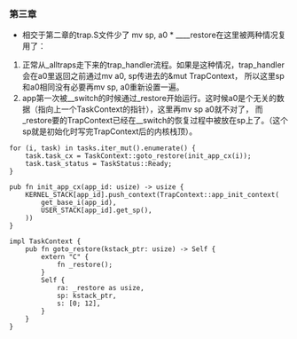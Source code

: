 ###


### 第三章

* 相交于第二章的trap.S文件少了 mv sp, a0 *
 ____restore在这里被两种情况复用了：
1. 正常从_alltraps走下来的trap_handler流程。如果是这种情况，trap_handler会在a0里返回之前通过mv a0, sp传进去的&mut TrapContext，
所以这里sp和a0相同没有必要再mv sp, a0重新设置一遍。
2. app第一次被__switch的时候通过_restore开始运行。这时候a0是个无关的数据（指向上一个TaskContext的指针），这里再mv sp a0就不对了，
而_restore要的TrapContext已经在__switch的恢复过程中被放在sp上了。（这个sp就是初始化时写完TrapContext后的内核栈顶）。

```
for (i, task) in tasks.iter_mut().enumerate() {
    task.task_cx = TaskContext::goto_restore(init_app_cx(i));
    task.task_status = TaskStatus::Ready;
}
```

```
pub fn init_app_cx(app_id: usize) -> usize {
    KERNEL_STACK[app_id].push_context(TrapContext::app_init_context(
        get_base_i(app_id),
        USER_STACK[app_id].get_sp(),
    ))
}
```

```
impl TaskContext {
    pub fn goto_restore(kstack_ptr: usize) -> Self {
        extern "C" {
            fn _restore();
        }
        Self {
            ra: _restore as usize,
            sp: kstack_ptr,
            s: [0; 12],
        }
    }
}
```
